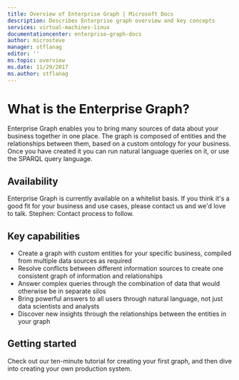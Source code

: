 ```yaml
---
title: Overview of Enterprise Graph | Microsoft Docs
description: Describes Enterprise graph overview and key concepts
services: virtual-machines-linux
documentationcenter: enterprise-graph-docs
author: microsteve
manager: stflanag
editor: ''
ms.topic: overview
ms.date: 11/29/2017
ms.author: stflanag
---
```


# What is the Enterprise Graph?

Enterprise Graph enables you to bring many sources of data about your business together in one place. The graph is composed of entities and the relationships between them, based on a custom ontology for your business. Once you have created it you can run natural language queries on it, or use the SPARQL query language.

## Availability

Enterprise Graph is currently available on a whitelist basis. If you think it's a good fit for your business and use cases, please contact us and we'd love to talk. Stephen: Contact process to follow.

## Key capabilities

* Create a graph with custom entities for your specific business, compiled from multiple data sources as required
* Resolve conflicts between different information sources to create one consistent graph of information and relationships
* Answer complex queries through the combination of data that would otherwise be in separate silos
* Bring powerful answers to all users through natural language, not just data scientists and analysts
* Discover new insights through the relationships between the entities in your graph

## Getting started

Check out our ten-minute tutorial for creating your first graph, and then dive into creating your own production system.
